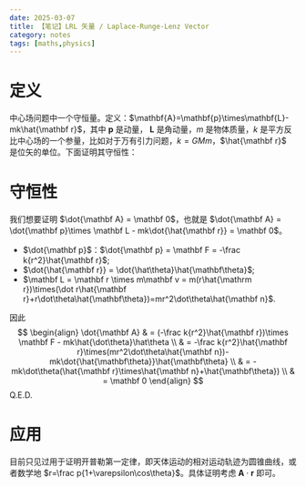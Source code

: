 ```yaml
---
date: 2025-03-07
title: 【笔记】LRL 矢量 / Laplace-Runge-Lenz Vector
category: notes
tags: [maths,physics]
---
```


# 定义

中心场问题中一个守恒量。定义：$\mathbf{A}=\mathbf{p}\times\mathbf{L}-mk\hat{\mathbf r}$，其中 $\mathbf p$ 是动量， $\mathbf L$ 是角动量，$m$ 是物体质量，$k$ 是平方反比中心场的一个参量，比如对于万有引力问题，$k = GMm$，$\hat{\mathbf r}$ 是位矢的单位。下面证明其守恒性：

# 守恒性

我们想要证明 $\dot{\mathbf A} = \mathbf 0$，也就是 $\dot{\mathbf A} = \dot{\mathbf p}\times \mathbf L - mk\dot{\hat{\mathbf r}} = \mathbf 0$。

- $\dot{\mathbf p}$：$\dot{\mathbf p} = \mathbf F = -\frac k{r^2}\hat{\mathbf r}$;
- $\dot{\hat{\mathbf r}} = \dot{\hat\theta}\hat{\mathbf\theta}$;
- $\mathbf L = \mathbf r \times m\mathbf v = m(r\hat{\mathrm r})\times(\dot r\hat{\mathbf r}+r\dot\theta\hat{\mathbf\theta})=mr^2\dot\theta\hat{\mathbf n}$.

因此
$$
\begin{align}
\dot{\mathbf A}
& = (-\frac k{r^2}\hat{\mathbf r})\times \mathbf F - mk\hat{\dot\theta}\hat\theta \\
& = -\frac k{r^2}\hat{\mathbf r}\times(mr^2\dot\theta\hat{\mathbf n})-mk\dot{\hat{\mathbf\theta}}\hat{\mathbf\theta} \\
& = -mk\dot\theta(\hat{\mathbf r}\times\hat{\mathbf n}+\hat{\mathbf\theta}) \\
& = \mathbf 0
\end{align}
$$
Q.E.D.

# 应用

目前只见过用于证明开普勒第一定律，即天体运动的相对运动轨迹为圆锥曲线，或者数学地 $r=\frac p{1+\varepsilon\cos\theta}$。具体证明考虑 $\mathbf A \cdot\mathbf r$ 即可。
    